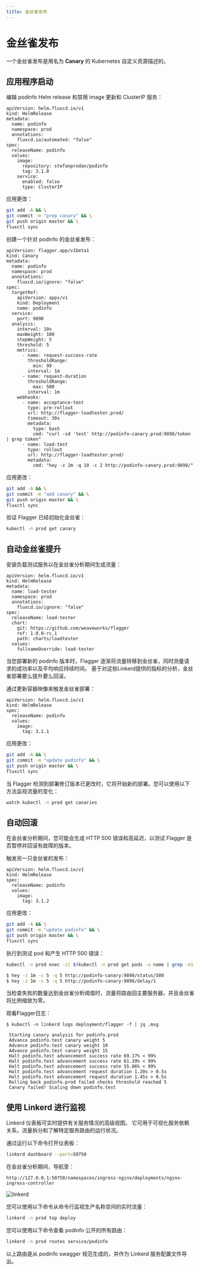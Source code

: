 ```yaml
---
title: 金丝雀发布
---
```


# 金丝雀发布

一个金丝雀发布是用名为 **Canary** 的 Kubernetes 自定义资源描述的。

## 应用程序启动

编辑 podinfo Helm release 和禁用 image 更新和 ClusterIP 服务：

```yaml{7,13,15}
apiVersion: helm.fluxcd.io/v1
kind: HelmRelease
metadata:
  name: podinfo
  namespace: prod
  annotations:
    fluxcd.io/automated: "false"
spec:
  releaseName: podinfo
  values:
    image:
      repository: stefanprodan/podinfo
      tag: 3.1.0
    service:
      enabled: false
      type: ClusterIP
```

应用更改：

```sh
git add -A && \
git commit -m "prep canary" && \
git push origin master && \
fluxctl sync
```

创建一个针对 podinfo 的金丝雀发布：

```yaml{7}
apiVersion: flagger.app/v1beta1
kind: Canary
metadata:
  name: podinfo
  namespace: prod
  annotations:
    fluxcd.io/ignore: "false"
spec:
  targetRef:
    apiVersion: apps/v1
    kind: Deployment
    name: podinfo
  service:
    port: 9898
  analysis:
    interval: 10s
    maxWeight: 100
    stepWeight: 5
    threshold: 5
    metrics:
      - name: request-success-rate
        thresholdRange:
          min: 99
        interval: 1m
      - name: request-duration
        thresholdRange:
          max: 500
        interval: 1m
    webhooks:
      - name: acceptance-test
        type: pre-rollout
        url: http://flagger-loadtester.prod/
        timeout: 30s
        metadata:
          type: bash
          cmd: "curl -sd 'test' http://podinfo-canary.prod:9898/token | grep token"
      - name: load-test
        type: rollout
        url: http://flagger-loadtester.prod/
        metadata:
          cmd: "hey -z 2m -q 10 -c 2 http://podinfo-canary.prod:9898/"
```

应用更改：

```sh
git add -A && \
git commit -m "add canary" && \
git push origin master && \
fluxctl sync
```

验证 Flagger 已经初始化金丝雀：

```sh
kubectl -n prod get canary
```

## 自动金丝雀提升 

安装负载测试服务以在金丝雀分析期间生成流量：

```yaml{7}
apiVersion: helm.fluxcd.io/v1
kind: HelmRelease
metadata:
  name: load-tester
  namespace: prod
  annotations:
    fluxcd.io/ignore: "false"
spec:
  releaseName: load-tester
  chart:
    git: https://github.com/weaveworks/flagger
    ref: 1.0.0-rc.1
    path: charts/loadtester
  values:
    fullnameOverride: load-tester
```

当您部署新的 podinfo 版本时，Flagger 逐渐将流量转移到金丝雀，同时测量请求的成功率以及平均响应持续时间。
基于对这些Linkerd提供的指标的分析，金丝雀部署要么提升要么回滚。

通过更新容器映像来触发金丝雀部署：

```yaml{7}
apiVersion: helm.fluxcd.io/v1
kind: HelmRelease
spec:
  releaseName: podinfo
  values:
    image:
      tag: 3.1.1
```

应用更改：

```sh
git add -A && \
git commit -m "update podinfo" && \
git push origin master && \
fluxctl sync
```

当 Flagger 检测到部署修订版本已更改时，它将开始新的部署。您可以使用以下方法监视流量的变化：

```sh
watch kubectl -n prod get canaries
```

## 自动回滚

在金丝雀分析期间，您可能会生成 HTTP 500 错误和高延迟，以测试 Flagger 是否暂停并回滚有故障的版本。

触发另一只金丝雀的发布：

```yaml{7}
apiVersion: helm.fluxcd.io/v1
kind: HelmRelease
spec:
  releaseName: podinfo
  values:
    image:
      tag: 3.1.2
```

应用更改：

```sh
git add -A && \
git commit -m "update podinfo" && \
git push origin master && \
fluxctl sync
```

执行到测试 pod 和产生 HTTP 500 错误：

```sh
kubectl -n prod exec -it $(kubectl -n prod get pods -o name | grep -m1 load-tester | cut -d'/' -f 2) bash

$ hey -z 1m -c 5 -q 5 http://podinfo-canary:9898/status/500
$ hey -z 1m -c 5 -q 5 http://podinfo-canary:9898/delay/1
```

当检查失败的数量达到金丝雀分析阈值时，流量将路由回主要服务器，并且金丝雀将比例缩放为零。

观看Flagger日志：

```
$ kubectl -n linkerd logs deployment/flagger -f | jq .msg

 Starting canary analysis for podinfo.prod
 Advance podinfo.test canary weight 5
 Advance podinfo.test canary weight 10
 Advance podinfo.test canary weight 15
 Halt podinfo.test advancement success rate 69.17% < 99%
 Halt podinfo.test advancement success rate 61.39% < 99%
 Halt podinfo.test advancement success rate 55.06% < 99%
 Halt podinfo.test advancement request duration 1.20s > 0.5s
 Halt podinfo.test advancement request duration 1.45s > 0.5s
 Rolling back podinfo.prod failed checks threshold reached 5
 Canary failed! Scaling down podinfo.test
```

## 使用 Linkerd 进行监视

Linkerd 仪表板可实时提供有关服务情况的高级视图。
它可用于可视化服务依赖关系，流量拆分和了解特定服务路由的运行状况。

通过运行以下命令打开仪表板：

```sh
linkerd dashboard --port=50750
```

在金丝雀分析期间，导航至：

```
http://127.0.0.1:50750/namespaces/ingress-nginx/deployments/nginx-ingress-controller
```

![linkerd](/linkerd-dashboard.png)

您可以使用以下命令从命令行监视生产名称空间的实时流量：

```sh
linkerd -n prod top deploy
```

您可以使用以下命令查看 podinfo 公开的所有路由：

```sh
linkerd -n prod routes service/podinfo
```

以上路由是从 podinfo swagger 规范生成的，并作为 Linkerd 服务配置文件导出。
